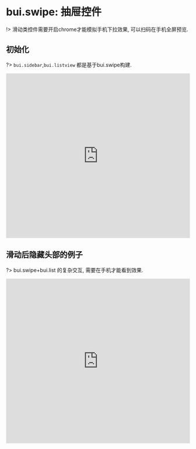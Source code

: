 # bui.swipe: 抽屉控件

!> 滑动类控件需要开启chrome才能模拟手机下拉效果, 可以扫码在手机全屏预览.

## 初始化

?> `bui.sidebar`,`bui.listview` 都是基于bui.swipe构建. 

<iframe width="100%" height="450" src="https://code.hcharts.cn/easybui/R4hLDl/share/result,js,html,css" allowfullscreen="allowfullscreen" frameborder="0"></iframe>


## 滑动后隐藏头部的例子

?> bui.swipe+bui.list 的复杂交互, 需要在手机才能看到效果.

<iframe width="100%" height="450" src="https://code.hcharts.cn/easybui/R4hLDl/1/share/result,js,html,css" allowfullscreen="allowfullscreen" frameborder="0"></iframe>